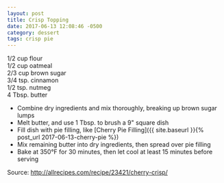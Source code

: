 ```yaml
---
layout: post
title: Crisp Topping
date: 2017-06-13 12:08:46 -0500
category: dessert
tags: crisp pie
---
```

1/2 cup flour  
1/2 cup oatmeal  
2/3 cup brown sugar  
3/4 tsp. cinnamon  
1/2 tsp. nutmeg  
4 Tbsp. butter  
* Combine dry ingredients and mix thoroughly, breaking up brown sugar lumps
* Melt butter, and use 1 Tbsp. to brush a 9" square dish
* Fill dish with pie filling, like [Cherry Pie Filling]({{ site.baseurl }}{% post_url 2017-06-13-cherry-pie %})
* Mix remaining butter into dry ingredients, then spread over pie filling
* Bake at 350°F for 30 minutes, then let cool at least 15 minutes before serving

Source: <http://allrecipes.com/recipe/23421/cherry-crisp/>

